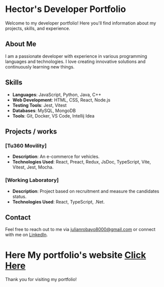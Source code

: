 # Hector's Developer Portfolio

Welcome to my developer portfolio! Here you'll find information about my projects, skills, and experience.

## About Me

I am a passionate developer with experience in various programming languages and technologies. I love creating innovative solutions and continuously learning new things.

## Skills

- **Languages**: JavaScript, Python, Java, C++
- **Web Development**: HTML, CSS, React, Node.js
- **Testing Tools**: Jest, Vitest
- **Databases**: MySQL, MongoDB
- **Tools**: Git, Docker, VS Code, Intellij Idea

## Projects / works

### [Tu360 Movility]

- **Description**: An e-commerce for vehicles.
- **Technologies Used**: React, Preact, Redux, JsDoc, TypeScript, Vite, Vitest, Jest, Mocha.

### [Working Laboratory]

- **Description**: Project based on recruitment and measure the candidates status.
- **Technologies Used**: React, TypeScript, .Net.

## Contact

Feel free to reach out to me via [julianrobayo8000@gmail.com](mailto:julianrobayo8000@gmail.com) or connect with me on [LinkedIn](https://www.linkedin.com/in/hec-rob-dev/).

# Here My portfolio's website [Click Here](https://portfolio-dev-vert-eta.vercel.app/)
Thank you for visiting my portfolio!
